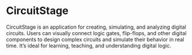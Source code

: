 # CircuitStage
CircuitStage is an application for creating, simulating, and analyzing digital circuits. Users can visually connect logic gates, flip-flops, and other digital components to design complex circuits and simulate their behavior in real time. It’s ideal for learning, teaching, and understanding digital logic.
